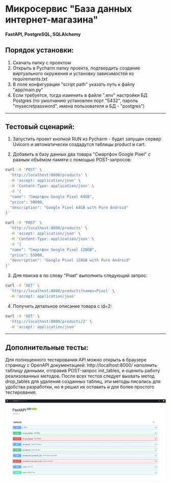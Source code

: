 # Микросервис "База данных интернет-магазина"

#### FastAPI, PostgreSQL, SQLAlchemy
## Порядок установки:

1. Скачать папку с проектом
2. Открыть в Pycharm папку проекта, подтвердить создание виртуального окружения и установку зависимостей из requirements.txt
3. В поле конфигурации "script path" указать путь к файлу "app/main.py"
4. Если требуется, тогда изменить в файле ".env" настройки БД Postgres (по умолчанию установлен порт "5432", пароль "mysecretpassword", имена пользователя и БД - "postgres")

___

## Тестовый сценарий:

1. Запустить проект кнопкой RUN из Pycharm - будет запущен сервер Uvicorn и автоматически создадутся таблицы product и cart.

2. Добавить в базу данных два товара "Смартфон Google Pixel" с разным объёмом памяти с помощью POST-запросов:
```sh
curl -X 'POST' \
  'http://localhost:8000/products' \
  -H 'accept: application/json' \
  -H 'Content-Type: application/json' \
  -d '{
  "name": "Смартфон Google Pixel 64GB",
  "price": 50000,
  "description": "Google Pixel 64GB with Pure Android"
}'
```
```sh
curl -X 'POST' \
  'http://localhost:8000/products' \
  -H 'accept: application/json' \
  -H 'Content-Type: application/json' \
  -d '{
  "name": "Смартфон Google Pixel 128GB",
  "price": 55000,
  "description": "Google Pixel 128GB with Pure Android"
}'
```

3. Для поиска в по слову "Pixel" выполнить следующий запрос:
```sh
curl -X 'GET' \
  'http://localhost:8000/products?names=Pixel' \
  -H 'accept: application/json'
```

4. Получить детальное описание товара с id=2:
```sh
curl -X 'GET' \
  'http://localhost:8000/products/2' \
  -H 'accept: application/json'
```



___

## Дополнительные тесты:
Для полноценного тестирования API можно открыть в браузере страницу с OpenAPI документацией: http://localhost:8000/ 
наполнить таблицу данными, отправив POST-запрос init_tables, и оценить работу реализованных методов.
После всех тестов следует выхвать метод drop_tables для удаления созданных таблиц, эти методы писались для удобства разработки, но я решил их оставить и для более простого тестирования.

![](/images/methods.JPG)
